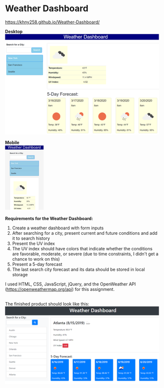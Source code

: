 # Weather Dashboard
https://khny258.github.io/Weather-Dashboard/

<strong>Desktop</strong>
<br>
<img src="desktop.png">

<strong>Mobile</strong>
<br>
<img src="mobile.jpg" width="25%" height="25%">
<br>
<br>
<strong>Requirements for the Weather Dashboard:</strong>
1. Create a weather dashboard with form inputs
2. After searching for a city, present current and future conditions and add it to search history
3. Present the UV index
4. The UV index should have colors that indicate whether the conditions are favorable, moderate, or severe (due to time constraints, I didn't get a chance to work on this)
5. Present a 5-day forecast
6. The last search city forecast and its data should be stored in local storage

I used HTML, CSS, JavaScript, jQuery, and the OpenWeather API (https://openweathermap.org/api) for this assignment.

<br>
The finished product should look like this:
<img src="example.png">
